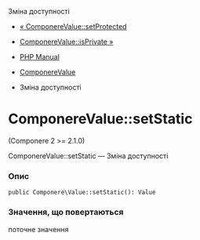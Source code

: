 Зміна доступності

-   [« ComponereValue::setProtected](componere-value.setprotected.html)
    
-   [ComponereValue::isPrivate »](componere-value.isprivate.html)
    
-   [PHP Manual](index.md)
    
-   [ComponereValue](class.componere-value.html)
    
-   Зміна доступності
    

# ComponereValue::setStatic

(Componere 2 >= 2.1.0)

ComponereValue::setStatic — Зміна доступності

### Опис

```methodsynopsis
public Componere\Value::setStatic(): Value
```

### Значення, що повертаються

поточне значення